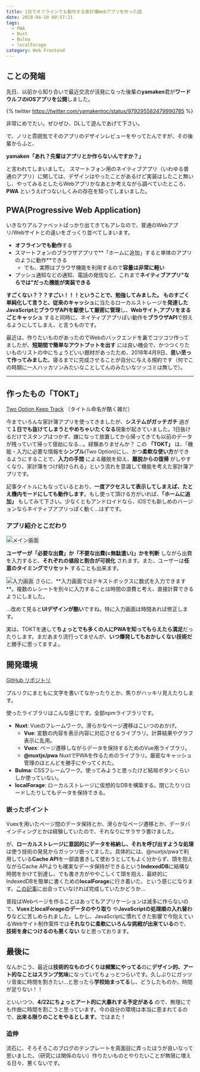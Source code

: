 ```yaml
---
title: 1日でオフラインでも動作する家計簿Webアプリを作った話
date: 2018-04-10 00:57:21
tags:
  - PWA
  - Nuxt
  - Bulma
  - localForage
category: Web Frontend
---
```


## ことの発端

先日、以前から知り合いで最近交流が活発になった後輩の**yamaken**君が**ワードウルフのiOSアプリを公開**しました。

{% twitter https://twitter.com/yamakentoc/status/979295582479990785 %}

非常にめでたい。ぜひぜひ、DLして遊んであげて下さい。

で、ノリと雰囲気でそのアプリのデザインレビューをやってたんですが、その後輩からふと、

**yamaken「あれ？先輩はアプリとか作らないんですか？」**

と言われてしまいまして。
スマートフォン用のネイティブアプリ（いわゆる普通のアプリ）に関しては、デザインはやったことがあるけど実装はしたこと無いし、やってみるとしたらWebアプリかなあとか考えながら調べていたところ、**PWA** というえげつないしくみの存在を知ってしまいました。

<!-- more -->

## PWA(Progressive Web Application)

いきなりアルファベットばっかり出てきてもアレなので、普通のWebアプリ/Webサイトとの違いをざっくり並べてしまいます。

- **オフラインでも動作**する
- スマートフォンのブラウザアプリで**「ホームに追加」すると単体のアプリのように動作**できる
  - でも、実際はブラウザ機能を利用するので**容量は非常に軽い**
- プッシュ通知などの通知、電話の発信など、これまで**ネイティブアプリ"ならでは"だった機能が実装できる**

**すごくない？？？すごい！！！**ということで、勉強してみました。
ものすごく単純化して言うと、従来の**キャッシュ**に当たるローカルストレージを**発達したJavaScriptとブラウザAPIを駆使して厳密に管理**し、**Webサイト,アプリをまるごとキャッシュ** すると同時に、ネイティブアプリぽい動作を**ブラウザAPI**で担えるようにしてしまえ、と言うものです。

最近は、作りたいものがあったのでWebのバックエンドを裏でコツコツ作ってましたが、**短期間で簡単なアウトプットを出す** には良い機会で、かつつくりたいものリストの中にちょうどいい題材があったため、2018年4月9日、**思い至って作ってみました**。寝るまでに完成させることが自分に与える規約です（何でこの時期に一人ハッカソンみたいなことしてんのみたいなツッコミは無しで）。

---

## 作ったもの「TOKT」

[Two Option Keep Track](https://skawashima.github.io/keepTrack/)
（タイトル命名が酷く雑だ）

今までいろんな家計簿アプリを使ってきましたが、**システムがガッチガチ** 過ぎて**１日でも抜けてしまうとやめちゃいたくなる**現象が起きていました。1日抜けるだけでスタンプはつかず、嫌になって放置してから帰ってきても以前のデータが残っていて帰って億劫になる…。経験ありませんか？
この **「TOKT」** は、「機能・入力に必要な情報を**シンプル**(Two Option)にし、かつ**柔軟な使い方**ができるようにすることで、**入力の手間** による離脱を抑え、**離脱からの復帰** がしやすくなり、家計簿をつけ続けられる」という流れを意識して機能を考えた家計簿アプリです。

記事タイトルにもなっているとおり、**一度アクセスして表示してしまえば、たとえ機内モードにしても動作します**。もし使って頂ける方がいれば、**「ホームに追加」** もしてみて下さい。少なくともアンドロイドなら、iOSでも新しめのバージョンならネイティブアプリっぽく動く…はずです。

### アプリ紹介とこだわり
<img src='main.png' alt='メイン画面' style='border: solid 1px #ccc'>

**ユーザーが「必要な出費」か「不要な出費(=無駄遣い)」かを判断** しながら出費を入力すると、**それぞれの値段と割合が可視化** されます。また、ユーザーは**任意のタイミングでリセット** することも出来ます。

<img src='input.png' alt='入力画面' style='border: solid 1px #ccc'>
さらに、**入力画面ではテキストボックスに数式を入力できます**。複数のレシートを別々に入力することは時間の浪費と考え、直接計算できるようにしました。


…改めて見ると**UIデザインが酷い**ですね。特に入力画面は時間あれば修正します。

実は、TOKTを通して**ちょっとでも多くの人にPWAを知ってもらえたら満足**だったりします。まだあまり流行ってませんが、**いつ爆発してもおかしくない技術だ** と勝手に思ってますよ。

## 開発環境
[GitHub リポジトリ](https://github.com/sKawashima/keepTrack)

プルリクにまともに文字を書いてなかったりとか、焦りがハッキリ見えたりします。

使ったライブラリはこんな感じです。全部npmライブラリです。
- **Nuxt**: Vueのフレームワーク。滑らかなページ遷移はこいつのおかげ。
  - **Vue**: 変数の内容を表示内容に対応させるライブラリ。計算結果やグラフ表示に乱用。
  - **Vuex**: ページ遷移しながらデータを保持するためのVue用ライブラリ。
  - **@nuxtjs/pwa** NuxtでPWAを作るためのライブラリ。厳密なキャッシュ管理のほとんどを勝手にやってくれた。
- **Bulma**: CSSフレームワーク。使ってみようと思ったけど結局ボタンくらいしか使っていない。
- **localForage**: ローカルストレージに仮想的なDBを構築する。閉じたりリロードしたりしてもデータを保持できる。

### 嵌ったポイント
Vuexを用いたページ間のデータ保持とか、滑らかなページ遷移とか、データバインディングとかは経験していたので、それなりにサラサラ書けました。

が、**ローカルストレージに意図的にデータを格納し、それを呼び出すような処理** は使う技術の発見からガッツリ嵌ってました。具体的には、@nuxtjs/pwaで利用している**Cache API**を一部直書きして使おうとしてもよく分からず、頭を抱えながらCache APIよりも確実なデータ保持ができるという**IndexedDB**に結構な時間をかけて到達し、でも書き方がややこしくて頭を抱え、最終的にIndexedDBを簡単に書くための**localForage**に行き着いた、という感じになります。[この記事](http://neos21.hatenablog.com/entry/2017/11/01/080000)に出会っていなければ完成していたかどうか…

普段はWebページを作ることはあってもアプリケーションは滅多に作らないので、**VuexとlocalForageのデータのやり取り** や**JavaScriptの処理順の入れ替わり**などに苦しめられました。しかし、JavaScriptに慣れてきた影響で今抱えているWebサイト制作案件では**それなりに柔軟にいろんな挑戦が出来ている**ので、**技術を身につけるのも悪くない** なと思っております。

## 最後に
なんかこう、最近は**技術的なものづくりは頻繁にやってる**のに**デザイン的、アート的なことはスランプ気味**になっていてちょっとつらいです。久しぶりにガッツリ音楽に時間を割きたい…と思ったら**学校始まってる**し、どうしたものか。時間が足りない！！

といいつつ、**4/22にちょっとアート的に大暴れする予定がある** ので、無理にでも作曲に時間を割こうと思っています。今の自分の環境は本当に恵まれてるので、**出来る限りのことをやるとします**。ではまた！

### 追伸
流石に、そろそろこのブログのテンプレートを真面目に弄ったほうが良いなって思いました。（研究には関係のない）作りたいものとやりたいことが無限に増える日々、悪くないです。
